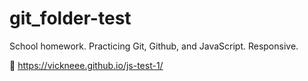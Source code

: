 # git_folder-test
School homework. Practicing Git, Github, and JavaScript. Responsive.

🔗 https://vickneee.github.io/js-test-1/
